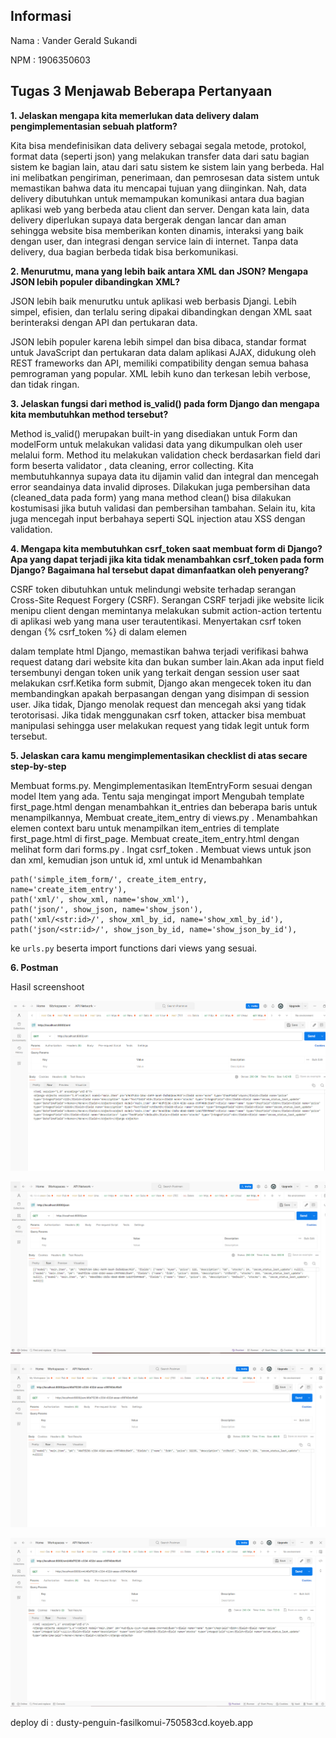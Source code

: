## Informasi

Nama : Vander Gerald Sukandi

NPM  : 1906350603

## Tugas 3 Menjawab Beberapa Pertanyaan


**1. Jelaskan mengapa kita memerlukan data delivery dalam pengimplementasian sebuah platform?**

Kita bisa mendefinisikan data delivery sebagai segala metode, protokol, format data (seperti json) yang melakukan transfer data dari satu bagian sistem ke bagian lain, atau dari satu sistem ke sistem lain yang berbeda. Hal ini melibatkan pengiriman, penerimaan, dan pemrosesan data sistem untuk memastikan bahwa data itu mencapai tujuan yang diinginkan. Nah, data delivery dibutuhkan untuk memampukan komunikasi antara dua bagian aplikasi web yang berbeda atau client dan server. Dengan kata lain, data delivery diperlukan supaya data bergerak dengan lancar dan aman sehingga website bisa memberikan konten dinamis, interaksi yang baik dengan user, dan integrasi dengan service lain di internet. Tanpa data delivery, dua bagian berbeda tidak bisa berkomunikasi.

**2. Menurutmu, mana yang lebih baik antara XML dan JSON? Mengapa JSON lebih populer dibandingkan XML?**

JSON lebih baik menurutku untuk aplikasi web berbasis Djangi. Lebih simpel, efisien, dan terlalu sering dipakai dibandingkan dengan XML saat berinteraksi dengan API dan pertukaran data.

JSON lebih populer karena lebih simpel dan bisa dibaca, standar format untuk JavaScript dan pertukaran data dalam aplikasi AJAX, didukung oleh REST frameworks dan API, memiliki compatibility dengan semua bahasa pemrograman yang popular. XML lebih kuno dan terkesan lebih verbose, dan tidak ringan.

**3. Jelaskan fungsi dari method is_valid() pada form Django dan mengapa kita membutuhkan method tersebut?**

Method is_valid() merupakan built-in yang disediakan untuk Form dan modelForm untuk melakukan validasi data yang dikumpulkan oleh user melalui form. Method itu melakukan validation check berdasarkan field dari form beserta validator , data cleaning, error collecting. Kita membutuhkannya supaya data itu dijamin valid dan integral dan mencegah error seandainya data invalid diproses. Dilakukan juga pembersihan data (cleaned_data pada form) yang mana method clean() bisa dilakukan kostumisasi jika butuh validasi dan pembersihan tambahan. Selain itu, kita juga mencegah input berbahaya seperti SQL injection atau XSS dengan validation.

**4. Mengapa kita membutuhkan csrf_token saat membuat form di Django? Apa yang dapat terjadi jika kita tidak menambahkan csrf_token pada form Django? Bagaimana hal tersebut dapat dimanfaatkan oleh penyerang?**

CSRF token dibutuhkan untuk melindungi website terhadap serangan Cross-Site Request Forgery (CSRF). Serangan CSRF terjadi jike website licik menipu client dengan memintanya melakukan submit action-action tertentu di aplikasi web yang mana user terautentikasi. Menyertakan csrf token dengan {% csrf_token %} di dalam elemen <form> dalam template html Django, memastikan bahwa terjadi verifikasi bahwa request datang dari website kita dan bukan sumber lain.Akan ada input field tersembunyi dengan token unik yang terkait dengan session user saat melakukan csrf.Ketika form submit, Django akan mengecek token itu dan membandingkan apakah berpasangan dengan yang disimpan di session user. Jika tidak, Django menolak request dan mencegah aksi yang tidak terotorisasi. Jika tidak menggunakan csrf token, attacker bisa membuat manipulasi sehingga user melakukan request yang tidak legit untuk form tersebut.



**5. Jelaskan cara kamu mengimplementasikan checklist di atas secare step-by-step**

Membuat forms.py. Mengimplementasikan ItemEntryForm sesuai dengan model Item yang ada. Tentu saja mengingat import
Mengubah template first_page.html dengan menambahkan it_entries dan beberapa baris untuk menampilkannya,
Membuat create_item_entry di views.py . Menambahkan elemen context baru untuk menampilkan item_entries di template first_page.html di first_page.
Membuat create_item_entry.html dengan melihat form dari forms.py . Ingat csrf_token . 
Membuat views untuk json dan xml, kemudian json untuk id, xml untuk id
Menambahkan
```
path('simple_item_form/', create_item_entry, name='create_item_entry'),
path('xml/', show_xml, name='show_xml'),
path('json/', show_json, name='show_json'),
path('xml/<str:id>/', show_xml_by_id, name='show_xml_by_id'),
path('json/<str:id>/', show_json_by_id, name='show_json_by_id'),
```
ke `urls.py` beserta import functions dari views yang sesuai. 

**6. Postman**

Hasil screenshoot 

![Capture1.PNG](Capture1.PNG)

![Capture2.PNG](Capture2.PNG)

![Capture3.PNG](Capture3.PNG)

![Capture4.PNG](Capture4.PNG)

deploy di : dusty-penguin-fasilkomui-750583cd.koyeb.app